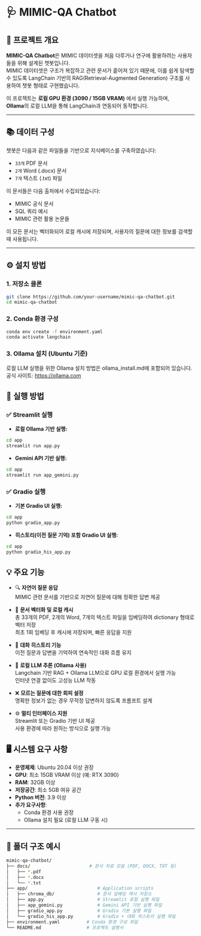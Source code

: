 # 🩺 MIMIC-QA Chatbot

## 📌 프로젝트 개요

**MIMIC-QA Chatbot**은 MIMIC 데이터셋을 처음 다루거나 연구에 활용하려는 사용자들을 위해 설계된 챗봇입니다.  
MIMIC 데이터셋은 구조가 복잡하고 관련 문서가 흩어져 있기 때문에, 이를 쉽게 탐색할 수 있도록 LangChain 기반의 RAG(Retrieval-Augmented Generation) 구조를 사용하여 챗봇 형태로 구현했습니다.

이 프로젝트는 **로컬 GPU 환경 (3090 / 15GB VRAM)** 에서 실행 가능하며,  
**Ollama**의 로컬 LLM을 통해 LangChain과 연동되어 동작합니다.

---

## 📚 데이터 구성

챗봇은 다음과 같은 파일들을 기반으로 지식베이스를 구축하였습니다:

- `33개` PDF 문서  
- `2개` Word (.docx) 문서  
- `7개` 텍스트 (.txt) 파일  

이 문서들은 다음 출처에서 수집되었습니다:

- MIMIC 공식 문서  
- SQL 쿼리 예시  
- MIMIC 관련 활용 논문들  

이 모든 문서는 벡터화되어 로컬 캐시에 저장되며, 사용자의 질문에 대한 정보를 검색할 때 사용됩니다.

---

## ⚙️ 설치 방법

### 1. 저장소 클론

```bash
git clone https://github.com/your-username/mimic-qa-chatbot.git
cd mimic-qa-chatbot
```

### 2. Conda 환경 구성

```bash
conda env create -f environment.yaml
conda activate langchain
```

### 3. Ollama 설치 (Ubuntu 기준)
로컬 LLM 실행을 위한 Ollama 설치 방법은 ollama_install.md에 포함되어 있습니다.
공식 사이트: https://ollama.com

## 🚀 실행 방법

### ✅ Streamlit 실행

- **로컬 Ollama 기반 실행:**

```bash
cd app
streamlit run app.py
```

- **Gemini API 기반 실행:**
```bash
cd app
streamlit run app_gemini.py
```

### ✅ Gradio  실행

- **기본 Gradio UI 실행:**

```bash
cd app
python gradio_app.py
```

- **히스토리(이전 질문 기억) 포함 Gradio UI 실행:**
```bash
cd app
python gradio_his_app.py
```

## 💡 주요 기능

- 🔍 **자연어 질문 응답**  
  MIMIC 관련 문서를 기반으로 자연어 질문에 대해 정확한 답변 제공

- 🧠 **문서 벡터화 및 로컬 캐시**  
  총 33개의 PDF, 2개의 Word, 7개의 텍스트 파일을 임베딩하여 dictionary 형태로 벡터 저장  
  최초 1회 임베딩 후 캐시에 저장되며, 빠른 응답을 지원

- 💬 **대화 히스토리 기능**  
  이전 질문과 답변을 기억하여 연속적인 대화 흐름 유지

- 🧱 **로컬 LLM 추론 (Ollama 사용)**  
  Langchain 기반 RAG + Ollama LLM으로 GPU 로컬 환경에서 실행 가능  
  인터넷 연결 없이도 고성능 LLM 작동

- ❌ **모르는 질문에 대한 회피 설정**  
  명확한 정보가 없는 경우 무작정 답변하지 않도록 프롬프트 설계

- ⚙️ **멀티 인터페이스 지원**  
  Streamlit 또는 Gradio 기반 UI 제공  
  사용 환경에 따라 원하는 방식으로 실행 가능

## 🖥️ 시스템 요구 사항

- **운영체제**: Ubuntu 20.04 이상 권장
- **GPU**: 최소 15GB VRAM 이상 (예: RTX 3090)
- **RAM**: 32GB 이상
- **저장공간**: 최소 5GB 여유 공간
- **Python 버전**: 3.9 이상
- **추가 요구사항**:
  - Conda 환경 사용 권장
  - Ollama 설치 필요 (로컬 LLM 구동 시)

---

## 📂 폴더 구조 예시

```bash
mimic-qa-chatbot/
├── docs/                      # 문서 자료 모음 (PDF, DOCX, TXT 등)
│   ├── *.pdf
│   ├── *.docx
│   └── *.txt
├── app/                          # Application scripts
│   ├── chroma_db/                # 문서 임베딩 캐시 저장소
│   ├── app.py                    # Streamlit 로컬 실행 파일
│   ├── app_gemini.py             # Gemini API 기반 실행 파일
│   ├── gradio_app.py             # Gradio 기본 실행 파일
│   └── gradio_his_app.py         # Gradio + 대화 히스토리 실행 파일
├── environment.yaml          # Conda 환경 구성 파일
└── README.md                 # 프로젝트 설명서
